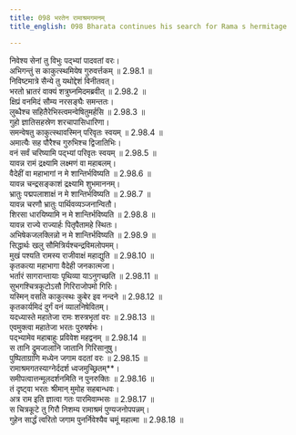 ```yaml
---
title: 098 भरतेन रामाश्रमगमनम्
title_english: 098 Bharata continues his search for Rama s hermitage

---
```

<div class="audioEmbed"  caption="श्रीराम-हरिसीताराममूर्ति-घनपाठिभ्यां वचनम्" src="https://archive.org/download/Ramayana-recitation-Sriram-harisItArAmamUrti-Ghanapaati-v2/Kanda_2/Kanda_2_AYK-098-Rama_Shrama_Gamanam.mp3"></div>

निवेश्य सेनां तु विभुः पद्भ्यां पादवतां वरः।  
अभिगन्तुं स काकुत्स्थमियेष गुरुवर्त्तकम् ॥ 2.98.1 ॥   
निविष्टमात्रे सैन्ये तु यथोद्देशं विनीतवत्।  
भरतो भ्रातरं वाक्यं शत्रुघ्नमिदमब्रवीत् ॥ 2.98.2 ॥   
क्षिप्रं वनमिदं सौम्य नरसङ्घैः समन्ततः।  
लुब्धैश्च सहितैरेभिस्त्वमन्वेषितुमर्हसि ॥ 2.98.3 ॥   
गुहो ज्ञातिसहस्रेण शरचापासिधारिणा।  
समन्वेषतु काकुत्स्थावस्मिन् परिवृतः स्वयम् ॥ 2.98.4 ॥   
अमात्यैः सह पौरैश्च गुरुभिश्च द्विजातिभिः।  
वनं सर्वं चरिष्यामि पद्भ्यां परिवृतः स्वयम् ॥ 2.98.5 ॥   
यावन्न रामं द्रक्ष्यामि लक्ष्मणं वा महाबलम्।  
वैदेहीं वा महाभागां न मे शान्तिर्भविष्यति ॥ 2.98.6 ॥   
यावन्न चन्द्रसङ्काशं द्रक्ष्यामि शुभमाननम्।  
भ्रातुः पद्मपलाशाक्षं न मे शान्तिर्भविष्यति ॥ 2.98.7 ॥   
यावन्न चरणौ भ्रातुः पार्थिवव्यञ्जनान्वितौ।  
शिरसा धारयिष्यामि न मे शान्तिर्भविष्यति ॥ 2.98.8 ॥   
यावन्न राज्ये राज्यार्हः पितृपैतामहे स्थितः।  
अभिषेकजलक्लिन्नो न मे शान्तिर्भविष्यति ॥ 2.98.9 ॥   
सिद्धार्थः खलु सौमित्रिर्यश्चन्द्रविमलोपमम्।  
मुखं पश्यति रामस्य राजीवाक्षं महाद्युति ॥ 2.98.10 ॥   
कृतकत्या महाभागा वैदेही जनकात्मजा।  
भर्तारं सागरान्तायाः पृथिव्या याऽनुगच्छति ॥ 2.98.11 ॥   
सुभगश्चित्रकूटोऽसौ गिरिराजोपमो गिरिः।  
यस्मिन् वसति काकुत्स्थः कुबेर इव नन्दने ॥ 2.98.12 ॥   
कृतकार्यमिदं दुर्गं वनं व्यालनिषेवितम्।  
यदध्यास्ते महातेजा रामः शस्त्रभृतां वरः ॥ 2.98.13 ॥   
एवमुक्त्वा महातेजा भरतः पुरुषर्षभः।  
पद्भ्यामेव महाबाहुः प्रविवेश महद्वनम् ॥ 2.98.14 ॥   
स तानि द्रुमजालानि जातानि गिरिसानुषु।  
पुष्पिताग्राणि मध्येन जगाम वदतां वरः ॥ 2.98.15 ॥   
रामाश्रमगतस्याग्नेर्ददर्श ध्वजमुच्छ्रितम्**।  
समीपत्वात्तन्मूलदर्शनमिति न पुनरुक्तिः ॥ 2.98.16 ॥   
तं दृष्ट्वा भरतः श्रीमान् मुमोह सहबान्धवः।  
अत्र राम इति ज्ञात्वा गतः पारमिवाम्भसः ॥ 2.98.17 ॥   
स चित्रकूटे तु गिरौ निशम्य रामाश्रमं पुण्यजनोपपन्नम्।  
गुहेन सार्द्धं त्वरितो जगाम पुनर्निवेश्यैव चमूं महात्मा ॥ 2.98.18 ॥   
